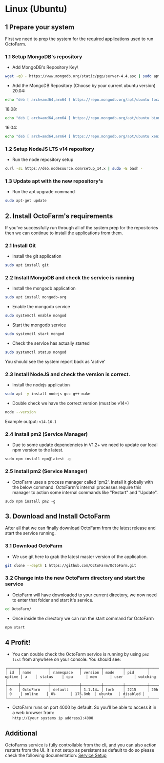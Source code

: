 # Linux (Ubuntu)

## 1 Prepare your system
First we need to prep the system for the required applications used to run OctoFarm.

### 1.1 Setup MongoDB's repository
- Add MongoDB's Repository Key\
```bash
wget -qO - https://www.mongodb.org/static/pgp/server-4.4.asc | sudo apt-key add
```
- Add the MongoDB Repository (Choose by your current ubuntu version)
20.04:
```bash
echo "deb [ arch=amd64,arm64 ] https://repo.mongodb.org/apt/ubuntu focal/mongodb-org/4.4 multiverse" | sudo tee /etc/apt/sources.list.d/mongodb-org-4.4.list
```
18.08:
```bash
echo "deb [ arch=amd64,arm64 ] https://repo.mongodb.org/apt/ubuntu bionic/mongodb-org/4.4 multiverse" | sudo tee /etc/apt/sources.list.d/mongodb-org-4.4.list
```
16.04:
```bash
echo "deb [ arch=amd64,arm64 ] https://repo.mongodb.org/apt/ubuntu xenial/mongodb-org/4.4 multiverse" | sudo tee /etc/apt/sources.list.d/mongodb-org-4.4.list
```
### 1.2 Setup NodeJS LTS v14 repository

- Run the node repository setup
```bash
curl -sL https://deb.nodesource.com/setup_14.x | sudo -E bash -
```

### 1.3 Update apt with the new repository's
- Run the apt upgrade command
```bash
sudo apt-get update
```

## 2. Install OctoFarm's requirements
If you've successfully run through all of the system prep for the repositories then we can continue to install the applications from them.

### 2.1 Install Git
- Install the git application
```bash
sudo apt install git
```

### 2.2 Install MongoDB and check the service is running
- Install the mongodb application
```bash
sudo apt install mongodb-org
```
- Enable the mongodb service
```bash
sudo systemctl enable mongod
```
- Start the mongodb service
```bash
sudo systemctl start mongod
```
- Check the service has actually started
```bash
sudo systemctl status mongod
```
You should see the system report back as 'active'

### 2.3 Install NodeJS and check the version is correct.
- Install the nodejs application
```bash
sudo apt -y install nodejs gcc g++ make
```
- Double check we have the correct version (must be v14+)
```bash
node --version
```
Example output: `v14.16.1`

### 2.4 Install pm2 (Service Manager)
- Due to some update dependencies in V1.2+ we need to update our local npm version to the latest.
```
sudo npm install npm@latest -g
```

### 2.5 Install pm2 (Service Manager)
- OctoFarm uses a process manager called 'pm2'. Install it globally with the below command. OctoFarm's internal processes require this manager to action some internal commands like "Restart" and "Update".
```
sudo npm install pm2 -g
```

## 3. Download and Install OctoFarm
After all that we can finally download OctoFarm from the latest release and start the service running.

### 3.1 Download OctoFarm
- We use git here to grab the latest master version of the application.
```bash
git clone --depth 1 https://github.com/OctoFarm/OctoFarm.git
```

### 3.2 Change into the new OctoFarm directory and start the service
- OctoFarm will have downloaded to your current directory, we now need to enter that folder and start it's service.
```bash
cd OctoFarm/
```

- Once inside the directory we can run the start command for OctoFarm
```bash
npm start
```

## 4 Profit!
- You can double check the OctoFarm service is running by using `pm2 list` from anywhere on your console. You should see:
```
┌─────┬─────────────┬─────────────┬─────────┬─────────┬──────────┬────────┬──────┬───────────┬──────────┬──────────┬──────────┬──────────┐
│ id  │ name        │ namespace   │ version │ mode    │ pid      │ uptime │ ↺    │ status    │ cpu      │ mem      │ user     │ watching │
├─────┼─────────────┼─────────────┼─────────┼─────────┼──────────┼────────┼──────┼───────────┼──────────┼──────────┼──────────┼──────────┤
│ 0   │ OctoFarm    │ default     │ 1.1.14… │ fork    │ 2215     │ 20h    │ 0    │ online    │ 0%       │ 175.8mb  │ ubuntu   │ disabled │
└─────┴─────────────┴─────────────┴─────────┴─────────┴──────────┴────────┴──────┴───────────┴──────────┴──────────┴──────────┴──────────┘
```

- OctoFarm runs on port 4000 by default. So you'll be able to access it in a web browser from:\
  `http://{your systems ip address}:4000`

## Additional
OctoFarms service is fully controllable from the cli, and you can also action restarts from the UI. It is not setup as persistent as default to do so please check the following documentation:
[Service Setup](/installation/setup-service.md)
